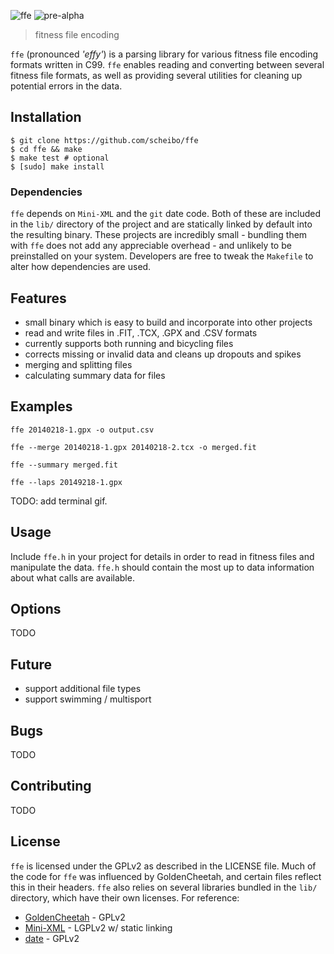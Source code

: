 ![ffe](http://i.imgur.com/mgS6K7f.png) ![pre-alpha](http://img.shields.io/badge/status-pre--alpha-lightgrey.svg)
> fitness file encoding

`ffe` (pronounced *'effy'*) is a parsing library for various fitness file
encoding formats written in C99. `ffe` enables reading and converting between
several fitness file formats, as well as providing several utilities for
cleaning up potential errors in the data.

## Installation

    $ git clone https://github.com/scheibo/ffe
    $ cd ffe && make
    $ make test # optional
    $ [sudo] make install

### Dependencies

`ffe` depends on `Mini-XML` and the `git` date code. Both of these are
included in the `lib/` directory of the project and are statically linked by
default into the resulting binary. These projects are incredibly small -
bundling them with `ffe` does not add any appreciable overhead - and
unlikely to be preinstalled on your system. Developers are free to tweak the
`Makefile` to alter how dependencies are used.

## Features

 - small binary which is easy to build and incorporate into other projects
 - read and write files in .FIT, .TCX, .GPX and .CSV formats
 - currently supports both running and bicycling files
 - corrects missing or invalid data and cleans up dropouts and spikes
 - merging and splitting files
 - calculating summary data for files

## Examples

    ffe 20140218-1.gpx -o output.csv

    ffe --merge 20140218-1.gpx 20140218-2.tcx -o merged.fit

    ffe --summary merged.fit

    ffe --laps 20149218-1.gpx

TODO: add terminal gif.

## Usage

Include `ffe.h` in your project for details in order to read in fitness
files and manipulate the data. `ffe.h` should contain the most up to data
information about what calls are available.

## Options

TODO

## Future

 - support additional file types
 - support swimming / multisport

## Bugs

TODO

## Contributing

TODO

## License

`ffe` is licensed under the GPLv2 as described in the LICENSE file.
Much of the code for `ffe` was influenced by GoldenCheetah, and certain
files reflect this in their headers. `ffe` also relies on several libraries
bundled in the `lib/` directory, which have their own licenses. For reference:

 - [GoldenCheetah](https://github.com/GoldenCheetah/GoldenCheetah) - GPLv2
 - [Mini-XML](https://github.com/scheibo/mxml) - LGPLv2 w/ static linking
 - [date](https://github.com/scheibo/date) - GPLv2
